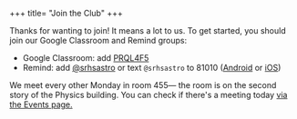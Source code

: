+++
title= "Join the Club"
+++

Thanks for wanting to join! It means a lot to us. To get started, you should join our Google Classroom and Remind groups:
  - Google Classroom: add [PRQL4F5](https://classroom.google.com/c/NDgxNDk0NTUyMjkx?cjc=prql4f5)
  - Remind: add [@srhsastro](https://www.remind.com/join/srhsastro) or text `@srhsastro` to 81010 ([Android](sms:81010?body=@srhsastro) or [iOS](sms:81010&body=@srhsastro))

We meet every other Monday in room 455— the room is on the second story of the Physics building. You can check if there's a meeting today [via the Events page.](/events/)